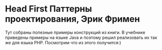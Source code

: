# Head First Паттерны проектирования, Эрик Фримен
Тут собраны полезные примеры конструкций из книги. В учебнике приведены примеры на языке Java и поэтому решил реализовать их так же для языка PHP. Посмотрим что из этого получится:)
